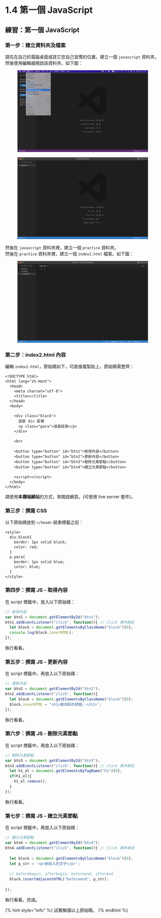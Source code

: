 # 1.4 第一個 JavaScript

## 練習：第一個 JavaScript



### 第一步：建立資料夾及檔案

請先在自己的電腦桌面或其它您自己習慣的位置，建立一個 `javascript` 資料夾，然後使用編輯器開啟該資料夾，如下圖：

<figure><img src="../.gitbook/assets/js_add_folder_to_workspace.png" alt=""><figcaption></figcaption></figure>

<figure><img src="../.gitbook/assets/show_js_folder.png" alt=""><figcaption></figcaption></figure>



然後在 `javascript` 資料夾裡，建立一個 `practice` 資料夾。\
然後在 `practice` 資料夾裡，建立一個 `index2.html` 檔案。如下圖：

<figure><img src="../.gitbook/assets/show_project_folder.png" alt=""><figcaption></figcaption></figure>



### 第二步：index2.html 內容

編輯 `index2.html`，原始碼如下，可直接複製貼上，原始碼需整齊：

```markup
<!DOCTYPE html>
<html lang="zh-Hant">
  <head>
    <meta charset="utf-8">
    <title></title>
  </head>
  <body>
  
    <div class="block">
      這是 div 區塊
      <p class="para">這是段落</p>
    </div>

    <br>

    <button type="button" id="btn1">取得內容</button>
    <button type="button" id="btn2">更新內容</button>
    <button type="button" id="btn3">刪除元素節點</button>
    <button type="button" id="btn4">建立元素節點</button>
    
    <script></script>
  </body>
</html>
```

請使用**本機端網站**的方式，來開啟網頁。(可使用 live server 套件)。



### 第三步：撰寫 CSS

以下原始碼放到 `</head>` 結束標籤之前：

```markup
<style>
  div.block{
    border: 1px solid black;
    color: red;
  }
  p.para{
    border: 1px solid blue;
    color: blue;
  }
</style>
```



### 第四步：撰寫 JS - 取得內容

在 script 標籤中，放入以下原始碼：

```javascript
// 取得內容
var btn1 = document.getElementById("btn1");
btn1.addEventListener("click", function(){ // click 事件綁定
  let block = document.getElementsByClassName("block")[0];
  console.log(block.innerHTML);
});
```

執行看看。



### 第五步：撰寫 JS - 更新內容

在 script 標籤中，再放入以下原始碼：

```javascript
// 更新內容
var btn2 = document.getElementById("btn2");
btn2.addEventListener("click", function(){
  let block = document.getElementsByClassName("block")[0];
  block.innerHTML = "<h1>變成新的標題。</h1>";
});
```

執行看看。



### 第六步：撰寫 JS - 刪除元素節點

在 script 標籤中，再放入以下原始碼：

```javascript
// 刪除元素節點
var btn3 = document.getElementById("btn3");
btn3.addEventListener("click", function(){ // click 事件綁定
  let h1_el = document.getElementsByTagName("h1")[0];
  if(h1_el){
    h1_el.remove();
  }
});
```

執行看看。



### 第七步：撰寫 JS - 建立元素節點

在 script 標籤中，再放入以下原始碼：

```javascript
// 建立元素節點
var btn4 = document.getElementById("btn4");
btn4.addEventListener("click", function(){ // click 事件綁定
  
  let block = document.getElementsByClassName("block")[0];
  let p_str = '<p>新貼入的文字</p>';
  
  // beforebegin, afterbegin, beforeend, afterend
  block.insertAdjacentHTML("beforeend", p_str);
  
});
```

執行看看。完成。



{% hint style="info" %}
試著解讀以上原始碼。
{% endhint %}
